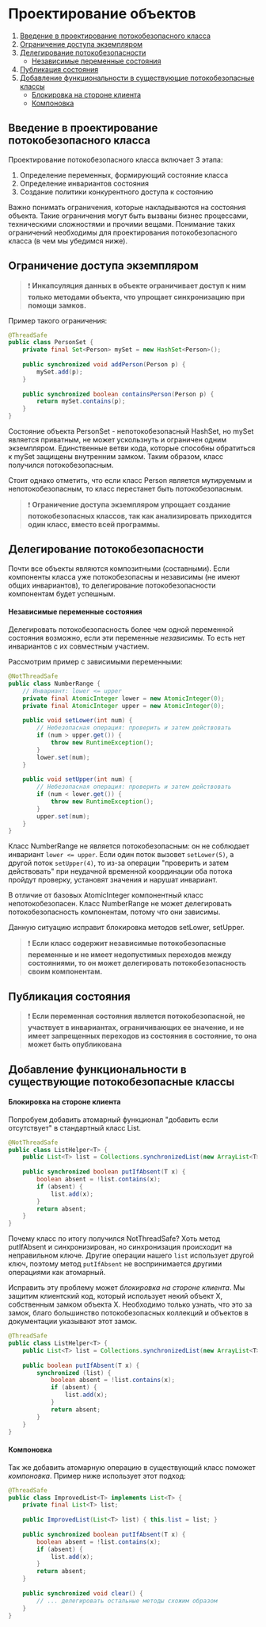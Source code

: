 # Проектирование объектов

1. [Введение в проектирование потокобезопасного класса](#введение-в-проектирование-потокобезопасного-класса)
2. [Ограничение доступа экземпляром](#ограничение-доступа-экземпляром)
3. [Делегирование потокобезопасности](#делегирование-потокобезопасности)
   - [Независимые переменные состояния](#независимые-переменные-состояния)  
4. [Публикация состояния](#публикация-состояния)
5. [Добавление функциональности в существующие потокобезопасные классы](#добавление-функциональности-в-существующие-потокобезопасные-классы)
   - [Блокировка на стороне клиента](#блокировка-на-стороне-клиента)  
   - [Компоновка](#компоновка)  

## Введение в проектирование потокобезопасного класса
Проектирование потокобезопасного класса включает 3 этапа:
1) Определение переменных, формирующий состояние класса
2) Определение инвариантов состояния
3) Создание политики конкурентного доступа к состоянию

Важно понимать ограничения, которые накладываются на состояния объекта. Такие ограничения могут быть вызваны 
бизнес процессами, техническими сложностями и прочими вещами. Понимание таких ограничений необходимы для 
проектирования потокобезопасного класса (в чем мы убедимся ниже).

## Ограничение доступа экземпляром
> :exclamation: **Инкапсуляция данных в объекте ограничивает доступ к ним только методами объекта, что 
> упрощает синхронизацию при помощи замков.**

Пример такого ограничения:
```java
@ThreadSafe
public class PersonSet {
    private final Set<Person> mySet = new HashSet<Person>();
    
    public synchronized void addPerson(Person p) {
        mySet.add(p);
    }
    
    public synchronized boolean containsPerson(Person p) {
        return mySet.contains(p);
    }
}
```
Состояние объекта PersonSet - непотокобезопасный HashSet, но mySet является приватным, не может ускользнуть и 
ограничен одним экземпляром. Единственные ветви кода, которые способны обратиться к mySet защищены внутренним замком. 
Таким образом, класс получился потокобезопасным.

Стоит однако отметить, что если класс Person является мутируемым и непотокобезопасным, то класс перестанет 
быть потокобезопасным.

> :exclamation: **Ограничение доступа экземпляром упрощает создание потокобезопасных классов, так как анализировать 
> приходится один класс, вместо всей программы.**

## Делегирование потокобезопасности
Почти все объекты являются композитными (составными). Если компоненты класса уже потокобезопасны и независимы (не имеют
общих инвариантов), то делегирование потокобезопасности компонентам будет успешным.

#### Независимые переменные состояния
Делегировать потокобезопасность более чем одной переменной состояния возможно, если эти переменные _независимы_. То есть
нет инвариантов с их совместным участием.

Рассмотрим пример с зависимыми переменными:

```java
@NotThreadSafe
public class NumberRange {
    // Инвариант: lower <= upper
    private final AtomicInteger lower = new AtomicInteger(0);
    private final AtomicInteger upper = new AtomicInteger(0);
    
    public void setLower(int num) {
        // Небезопасная операция: проверить и затем действовать
        if (num > upper.get()) {
            throw new RuntimeException();
        }
        lower.set(num);
    }
    
    public void setUpper(int num) {
        // Небезопасная операция: проверить и затем действовать
        if (num < lower.get()) {
            throw new RuntimeException();
        }
        upper.set(num);
    }
}
```
Класс NumberRange не является потокобезопасным: он не соблюдает инвариант `lower <= upper`. Если один поток вызовет 
`setLower(5)`, а другой поток `setUpper(4)`, то из-за операции "проверить и затем действовать" при неудачной временной
координации оба потока пройдут проверку, установят значения и нарушат инвариант. 

В отличие от базовых AtomicInteger компонентный класс непотокобезопасен. Класс NumberRange не может делегировать 
потокобезопасность компонентам, потому что они зависимы.

Данную ситуацию исправит блокировка методов setLower, setUpper.

> :exclamation: **Если класс содержит независимые потокобезопасные переменные и не имеет недопустимых переходов 
> между состояниями, то он может делегировать потокобезопасность своим компонентам.**

## Публикация состояния

> :exclamation: **Если переменная состояния является потокобезопасной, не участвует в инвариантах, ограничивающих ее значение, и не имеет 
> запрещенных переходов из состояния в состояние, то она может быть опубликована**

## Добавление функциональности в существующие потокобезопасные классы
#### Блокировка на стороне клиента
Попробуем добавить атомарный функционал "добавить если отсутствует" в стандартный класс List.

```java
@NotThreadSafe
public class ListHelper<T> {
    public List<T> list = Collections.synchronizedList(new ArrayList<T>());
    
    public synchronized boolean putIfAbsent(T x) {
        boolean absent = !list.contains(x);
        if (absent) {
            list.add(x);
        }
        return absent;
    }
}
```

Почему класс по итогу получился NotThreadSafe? Хоть метод putIfAbsent и синхронизирован, но синхронизация 
происходит на неправильном ключе. Другие операции нашего `list` использует другой ключ, поэтому метод `putIfAbsent` 
не воспринимается другими операциями как атомарный. 

Исправить эту проблему может _блокировка на стороне клиента_. Мы защитим клиентский код, который использует некий 
объект Х, собственным замком объекта Х. Необходимо только узнать, что это за замок, благо большинство 
потокобезопасных коллекций и объектов в документации указывают этот замок.

```java
@ThreadSafe
public class ListHelper<T> {
    public List<T> list = Collections.synchronizedList(new ArrayList<T>());
    
    public boolean putIfAbsent(T x) {
        synchronized (list) {
            boolean absent = !list.contains(x);
            if (absent) {
                list.add(x);
            }
            return absent; 
        }
    }
}
```

#### Компоновка
Так же добавить атомарную операцию в существующий класс поможет _компоновка_. Пример ниже использует этот подход:
```java
@ThreadSafe
public class ImprovedList<T> implements List<T> {
    private final List<T> list;
    
    public ImprovedList(List<T> list) { this.list = list; }
    
    public synchronized boolean putIfAbsent(T x) {
        boolean absent = !list.contains(x);
        if (absent) {
            list.add(x);
        }
        return absent;
    }
    
    public synchronized void clear() {
        // ... делегировать остальные методы схожим образом
    }
}
```